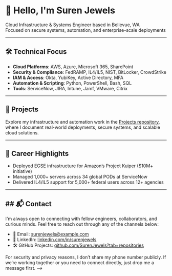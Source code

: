# 👋 Hello, I'm Suren Jewels

Cloud Infrastructure & Systems Engineer based in Bellevue, WA  
Focused on secure systems, automation, and enterprise-scale deployments

---

## 🛠️ Technical Focus

- **Cloud Platforms**: AWS, Azure, Microsoft 365, SharePoint
- **Security & Compliance**: FedRAMP, IL4/IL5, NIST, BitLocker, CrowdStrike
- **IAM & Access**: Okta, YubiKey, Active Directory, MFA
- **Automation & Scripting**: Python, PowerShell, Bash, SQL
- **Tools**: ServiceNow, JIRA, Intune, Jamf, VMware, Citrix

---

## 🚀 Projects

Explore my infrastructure and automation work in the [Projects repository](https://github.com/SurenJewels/Projects), where I document real-world deployments, secure systems, and scalable cloud solutions.

---

## 🧠 Career Highlights

- Deployed EGSE infrastructure for Amazon’s Project Kuiper ($10M+ initiative)
- Managed 1,000+ servers across 34 global PODs at ServiceNow
- Delivered IL4/IL5 support for 5,000+ federal users across 12+ agencies

---

## ## 📬 Contact

I'm always open to connecting with fellow engineers, collaborators, and curious minds. Feel free to reach out through any of the channels below:

- 📧 Email: [surenjewels@example.com](mailto:surenjewels@example.com)
- 💼 LinkedIn: [linkedin.com/in/surenjewels](https://linkedin.com/in/surenjewels)
- 🛠️ GitHub Projects: [github.com/SurenJewels?tab=repositories](https://github.com/SurenJewels?tab=repositories)

For security and privacy reasons, I don’t share my phone number publicly. If we’re working together or you need to connect directly, just drop me a message first.
-->
